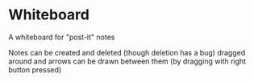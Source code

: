 # Whiteboard

A whiteboard for "post-it" notes

Notes can be created and deleted (though deletion has a bug) dragged around and arrows can be drawn between them (by dragging with right button pressed)
